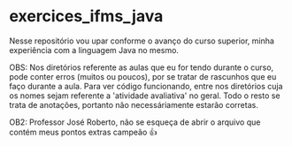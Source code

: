 # exercices_ifms_java
Nesse repositório vou upar conforme o avanço do curso superior, minha experiência com a linguagem Java no mesmo.

OBS: Nos diretórios referente as aulas que eu for tendo durante o curso, pode conter erros (muitos ou poucos), por se tratar de rascunhos que eu faço durante a aula. Para ver código funcionando, entre nos diretórios cuja os nomes sejam referente a 'atividade avaliativa' no geral. Todo o resto se trata de anotações, portanto não necessáriamente estarão corretas.

OB2: Professor José Roberto, não se esqueça de abrir o arquivo que contém meus pontos extras campeão 👍
